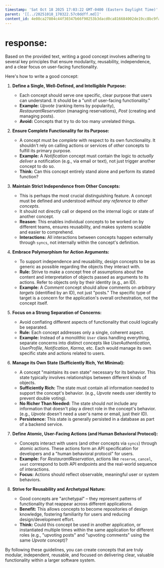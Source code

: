 ```yaml
---
timestamp: 'Sat Oct 18 2025 17:03:22 GMT-0400 (Eastern Daylight Time)'
parent: '[[../20251018_170322.57c0ddff.md]]'
content_id: 4e08ca27804c44f30347b66f90253b3dacd0ca816684002de19cc8bc9fa0e72f
---
```


# response:

Based on the provided text, writing a good concept involves adhering to several key principles that ensure modularity, reusability, independence, and a clear focus on user-facing functionality.

Here's how to write a good concept:

1. **Define a Single, Well-Defined, and Intelligible Purpose:**
   * Each concept should serve one specific, clear purpose that users can understand. It should be a "unit of user-facing functionality."
   * **Example:** *Upvote* (ranking items by popularity), *RestaurantReservation* (managing reservations), *Post* (creating and managing posts).
   * **Avoid:** Concepts that try to do too many unrelated things.

2. **Ensure Complete Functionality for its Purpose:**
   * A concept must be *complete* with respect to its own functionality. It shouldn't rely on calling actions or services of *other* concepts to fulfill its primary purpose.
   * **Example:** A *Notification* concept must contain the logic to *actually deliver* a notification (e.g., via email or text), not just trigger another concept to do so.
   * **Think:** Can this concept entirely stand alone and perform its stated function?

3. **Maintain Strict Independence from Other Concepts:**
   * This is perhaps the most crucial distinguishing feature. A concept must be defined and understood *without any reference to other concepts*.
   * It should not directly call or depend on the internal logic or state of another concept.
   * **Reason:** This enables individual concepts to be worked on by different teams, ensures reusability, and makes systems scalable and easier to comprehend.
   * **Interactions:** All interactions between concepts happen externally through `syncs`, not internally within the concept's definition.

4. **Embrace Polymorphism for Action Arguments:**
   * To support independence and reusability, design concepts to be as generic as possible regarding the objects they interact with.
   * **Rule:** Strive to make a concept free of assumptions about the content and interpretation of objects passed as arguments to its actions. Refer to objects only by their identity (e.g., an ID).
   * **Example:** A *Comment* concept should allow comments on *arbitrary targets* (identified by an ID), not just "posts." The specific type of target is a concern for the application's overall orchestration, not the concept itself.

5. **Focus on a Strong Separation of Concerns:**
   * Avoid conflating different aspects of functionality that could logically be separated.
   * **Rule:** Each concept addresses only a single, coherent aspect.
   * **Example:** Instead of a monolithic `User` class handling everything, separate concerns into distinct concepts like *UserAuthentication*, *UserProfile*, *Notification*, *Karma*, etc. Each would manage its own specific state and actions related to users.

6. **Manage its Own State (Sufficiently Rich, Yet Minimal):**
   * A concept "maintains its own state" necessary for its behavior. This state typically involves relationships between different kinds of objects.
   * **Sufficiently Rich:** The state must contain all information needed to support the concept's behavior. (e.g., *Upvote* needs user identity to prevent double voting).
   * **No Richer Than Needed:** The state should *not* include any information that doesn't play a direct role in the concept's behavior. (e.g., *Upvote* doesn't need a user's name or email, just their ID).
   * **Persistence:** This state is generally persisted in a database as part of a backend service.

7. **Define Atomic, User-Facing Actions (and Human Behavioral Protocol):**
   * Concepts interact with users (and other concepts via `syncs`) through atomic actions. These actions form an API specification for developers and a "human behavioral protocol" for users.
   * **Example:** For *RestaurantReservation*, actions like `reserve`, `cancel`, `seat` correspond to both API endpoints and the real-world sequence of interactions.
   * **Focus:** Actions should reflect observable, meaningful user or system behaviors.

8. **Strive for Reusability and Archetypal Nature:**
   * Good concepts are "archetypal" – they represent patterns of functionality that reappear across different applications.
   * **Benefit:** This allows concepts to become repositories of design knowledge, fostering familiarity for users and reducing design/development effort.
   * **Think:** Could this concept be used in another application, or instantiated multiple times within the same application for different roles (e.g., "upvoting posts" and "upvoting comments" using the same *Upvote* concept)?

By following these guidelines, you can create concepts that are truly modular, independent, reusable, and focused on delivering clear, valuable functionality within a larger software system.
